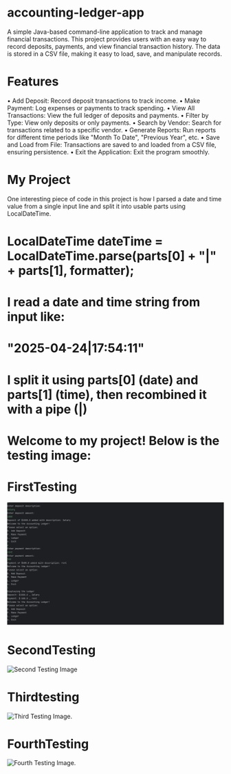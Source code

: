 # accounting-ledger-app
A simple Java-based command-line application to track and manage financial transactions.
This project provides users with an easy way to record deposits, payments, and view financial transaction history. The data is stored in a CSV file, making it easy to load, save, and manipulate records.

# Features
 •	Add Deposit: Record deposit transactions to track income.
•	Make Payment: Log expenses or payments to track spending.
 •	View All Transactions: View the full ledger of deposits and payments.
 •	Filter by Type: View only deposits or only payments.
 •	Search by Vendor: Search for transactions related to a specific vendor.
 •	Generate Reports: Run reports for different time periods like "Month To Date", "Previous Year", etc.
 •	Save and Load from File: Transactions are saved to and loaded from a CSV file, ensuring persistence.
 •	Exit the Application: Exit the program smoothly.

# My Project

One interesting piece of code in this project is how I parsed a date and time value from a single input line and split it 
into usable parts using LocalDateTime.

# LocalDateTime dateTime = LocalDateTime.parse(parts[0] + "|" + parts[1], formatter);

# I read a date and time string from input like:
# "2025-04-24|17:54:11"

# I split it using parts[0] (date) and parts[1] (time), then recombined it with a pipe (|)


# Welcome to my project! Below is the testing image:

# FirstTesting
![First Testing Image](https://github.com/Sujan135/accounting-ledger-app/blob/e494537a09077df3b504f7158856f9121b973d81/firstTesting.jpg)

# SecondTesting
![Second Testing Image](https://github.com/Sujan135/capstone-1/blob/013f00b664355608c304da5a21254f5e8aee03cc/mySecondTesting(Ledger).jpg)

# Thirdtesting
![Third Testing Image](https://github.com/Sujan135/capstone-1/blob/5a5f6e7b8c39d569b77724cfc4f1df0567f48336/thirdtesting(vendor).jpg).

# FourthTesting
![Fourth Testing Image](https://github.com/Sujan135/capstone-1/blob/be2a460fc432293420714ec375e29c1e49997c5b/fourthTesting(reports).jpg).
